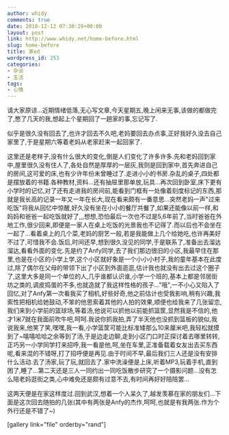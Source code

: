 ```yaml
---
author: whidy
comments: true
date: 2010-12-12 07:30:29+00:00
layout: post
link: http://www.whidy.net/home-before.html
slug: home-before
title: 家ed
wordpress_id: 253
categories:
- 杂谈
- 生活
tags:
- 心情
---
```


请大家原谅...近期情绪低落,无心写文章,今天星期五,晚上闲来无事,该做的都做完了,憋了几天的我,想起上个星期回了一趟家的事,忘记写了.

似乎是很久没有回去了,也许才回去不久吧,老妈要回去办点事,正好我好久没去自己家里了,于是星期六等着老妈从老家赶来一起回家了.

这里还是老样子,没有什么很大的变化,倒是人们变化了许多许多.先和老妈回到家中,屋里很久没有住人了,各处自然是厚厚的一层灰,我则是回到家中,首先奔进自己的房间,这可爱的床,也有少许年份未曾睡过了.走进小小的书房.杂乱的桌子,四处都是摆放着的书籍.各种教材,资料...还有抽屉里那单放,玩具...再次回到卧室,床下更有小学时的记忆,对了还有走进我的房间前,能看到门框有一处像着刻度标记的东西,那就是我长高的记录一年又一年在长大,现在看来颇有一番意思...突然老妈一声"过来吃饭"将我从回忆中惊醒,好久没有坐在小小的餐厅共餐了,如果还能像以前一样,和妈妈和爸爸一起吃饭就好了,,,想想,恐怕最后一次也不过是5,6年前了,当时爸爸在外地工作,很少回来,即便是一家人在桌上吃饭的光景我也不记得了.而以后也不会坐在一起了...看着桌上的几个菜,老妈的厨艺一般,若是我能做上几个给她吃,也许再美好不过了,可惜我不会.饭后,时间还早,想到很久没见的同学,于是联系了,准备出去溜达溜达,看看外面的变化.先是约了Anfy同学,去了我们那边很旧的小区,我最早住在那里,也是在小区的小学上学,这个小区就好象是一个小小小村子,我的童年基本在此度过,除了偶尔在父母的带领下出了小区到外面逛逛,估计我也就没有出去过这个圈子了,这里大多是同一个单位的人,几乎谁都认识谁,小学一个班的,基本上都是邻居街坊之类的,调皮捣蛋的不多,也就造就了我这样性格的孩子..."哦",一不小心又陷入了回忆,对了Anfy第一次看我买了相机,好些好奇,他之前估计也受我影响,稍有兴趣,我索性把相机给她鼓动,不笨的他思索着其他的人拍的效果,顺便也给我来了几张留恋,我们来到小学前的篮球场,等着汤,他说可以抓他以前能抓篮筐,显然我是不信的,他才1米7就在我面前吹牛吧,呵呵.我说你抓我拍,弄了半天他也没抓到篮板的貌似,我说我来,他笑了笑,嘿嘿,我一看,小学篮筐可能比标准矮那么10来厘米吧,我轻松就摸到了~嘻嘻哈哈之余等到了汤,于是边走边聊,走到小区门口时正探讨着去哪里转转,正巧另一小学同学打来招呼,我一看是他,呵,坐在车里,正准备载着女友出去买东西呢,看来混的不错呀,打了招呼便是再见.由于时间不早,最后我们三人还是没有安排什么活动.去了汤家,玩了玩,就回去了.家中洗澡便是上床,听着MP3,玩着手机,直到困了,睡了...第二天还是三人一同约出一同吃饭散步研究了一个摄影问题...没有怎么陪老妈逛街之类,心中难免还是颇有过意不去,有时间再好好陪陪罢...

这两天便是在家这样度过.回到武汉,想着一个人呆久了,越发羡慕在家的朋友们...下面是这次回去随拍的几张(其中有两张是Anfy的杰作,呵呵,也就是有我两张.作为个外行还是不错了~)

[gallery link="file" orderby="rand"]
